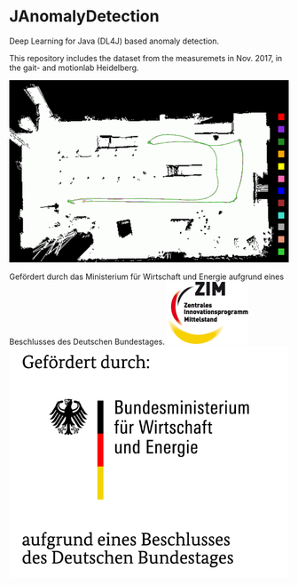 # JAnomalyDetection
Deep Learning for Java (DL4J) based anomaly detection.

This repository includes the dataset from the measuremets in Nov. 2017, in the gait- and motionlab Heidelberg.

![Fig. 1](/images/parcours.png)

Gefördert durch das Ministerium für Wirtschaft und Energie aufgrund eines Beschlusses des Deutschen Bundestages.
![](/images/zimlogo.png) ![](/images/logo-bmwi.jpg) 
